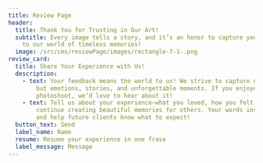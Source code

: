 ```yaml
---
title: Review Page
header:
  title: Thank You for Trusting in Our Art!
  subtitle: Every image tells a story, and it’s an honor to capture yours. Welcome
    to our world of timeless memories!
  image: /src/cms/reviewPage/images/rectangle-7-1-.png
review_card:
  title: Share Your Experience with Us!
  description:
    - text: Your feedback means the world to us! We strive to capture not just images,
        but emotions, stories, and unforgettable moments. If you enjoyed your
        photoshoot, we’d love to hear about it!
    - text: Tell us about your experience—what you loved, how you felt, and how we can
        continue creating beautiful memories for others. Your words inspire us
        and help future clients know what to expect!
  button_text: Send
  label_name: Name
  resume: Resume your experience in one frase
  label_message: Message
---
```

